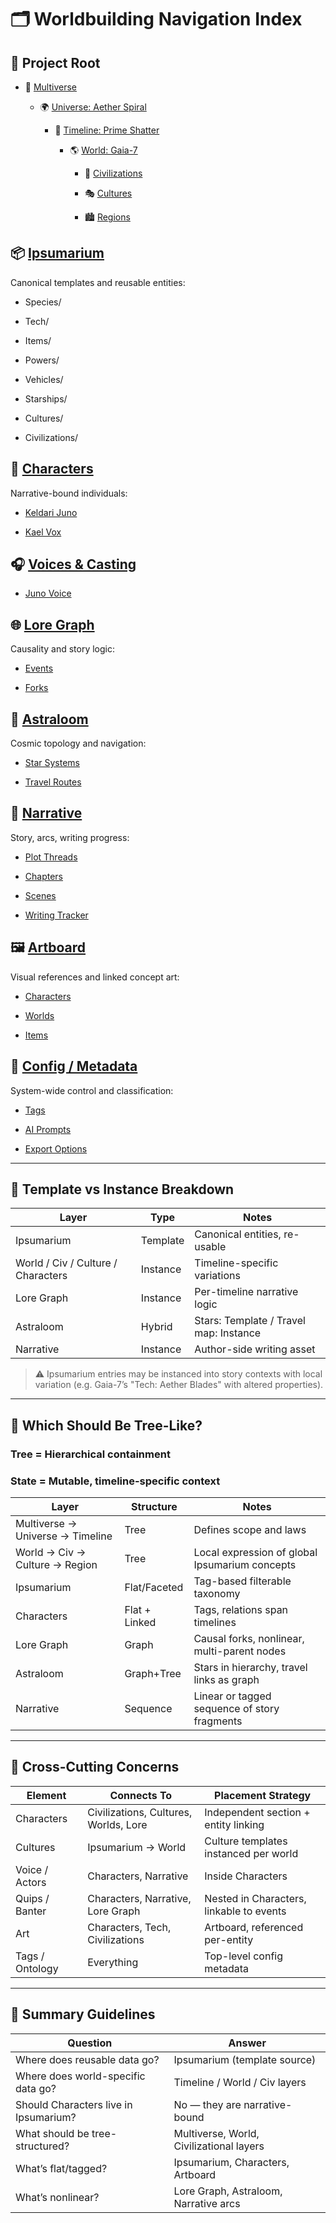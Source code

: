 # 🗂️ Worldbuilding Navigation Index

## 📁 Project Root

- 🌌 [Multiverse](https://chatgpt.com/c/multiverse/)

    - 🌍 [Universe: Aether Spiral](https://chatgpt.com/c/multiverse/aether_spiral/)

        - 🧭 [Timeline: Prime Shatter](https://chatgpt.com/c/multiverse/aether_spiral/prime_shatter/)

            - 🌎 [World: Gaia-7](https://chatgpt.com/c/multiverse/aether_spiral/prime_shatter/gaia7/)

                - 🧠 [Civilizations](https://chatgpt.com/c/multiverse/aether_spiral/prime_shatter/gaia7/civilizations/)

                - 🎭 [Cultures](https://chatgpt.com/c/multiverse/aether_spiral/prime_shatter/gaia7/cultures/)

                - 🏙 [Regions](https://chatgpt.com/c/multiverse/aether_spiral/prime_shatter/gaia7/regions/)


## 📦 [Ipsumarium](https://chatgpt.com/c/ipsumarium/)

Canonical templates and reusable entities:

- Species/

- Tech/

- Items/

- Powers/

- Vehicles/

- Starships/

- Cultures/

- Civilizations/


## 🧙 [Characters](https://chatgpt.com/c/characters/)

Narrative-bound individuals:

- [Keldari Juno](https://chatgpt.com/c/characters/keldari_juno.md)

- [Kael Vox](https://chatgpt.com/c/characters/kael_vox.md)


## 🎧 [Voices & Casting](https://chatgpt.com/c/voices/)

- [Juno Voice](https://chatgpt.com/c/voices/juno_voice.md)


## 🌐 [Lore Graph](https://chatgpt.com/c/lore/)

Causality and story logic:

- [Events](https://chatgpt.com/c/lore/events.md)

- [Forks](https://chatgpt.com/c/lore/forks.md)


## 🔗 [Astraloom](https://chatgpt.com/c/astraloom/)

Cosmic topology and navigation:

- [Star Systems](https://chatgpt.com/c/astraloom/systems/)

- [Travel Routes](https://chatgpt.com/c/astraloom/travel.md)


## 📜 [Narrative](https://chatgpt.com/c/narrative/)

Story, arcs, writing progress:

- [Plot Threads](https://chatgpt.com/c/narrative/threads.md)

- [Chapters](https://chatgpt.com/c/narrative/chapters.md)

- [Scenes](https://chatgpt.com/c/narrative/scenes.md)

- [Writing Tracker](https://chatgpt.com/c/narrative/writing_status.md)


## 🖼 [Artboard](https://chatgpt.com/c/art/)

Visual references and linked concept art:

- [Characters](https://chatgpt.com/c/art/characters/)

- [Worlds](https://chatgpt.com/c/art/worlds/)

- [Items](https://chatgpt.com/c/art/items/)


## 🔧 [Config / Metadata](https://chatgpt.com/c/config/)

System-wide control and classification:

- [Tags](https://chatgpt.com/c/config/tags.md)

- [AI Prompts](https://chatgpt.com/c/config/ai.md)

- [Export Options](https://chatgpt.com/c/config/export.md)


---

## 🧬 Template vs Instance Breakdown

|Layer|Type|Notes|
|---|---|---|
|Ipsumarium|Template|Canonical entities, re-usable|
|World / Civ / Culture / Characters|Instance|Timeline-specific variations|
|Lore Graph|Instance|Per-timeline narrative logic|
|Astraloom|Hybrid|Stars: Template / Travel map: Instance|
|Narrative|Instance|Author-side writing asset|

> ⚠️ Ipsumarium entries may be instanced into story contexts with local variation (e.g. Gaia-7’s "Tech: Aether Blades" with altered properties).

---

## 🌲 Which Should Be Tree-Like?

### Tree = Hierarchical containment

### State = Mutable, timeline-specific context

|Layer|Structure|Notes|
|---|---|---|
|Multiverse → Universe → Timeline|Tree|Defines scope and laws|
|World → Civ → Culture → Region|Tree|Local expression of global Ipsumarium concepts|
|Ipsumarium|Flat/Faceted|Tag-based filterable taxonomy|
|Characters|Flat + Linked|Tags, relations span timelines|
|Lore Graph|Graph|Causal forks, nonlinear, multi-parent nodes|
|Astraloom|Graph+Tree|Stars in hierarchy, travel links as graph|
|Narrative|Sequence|Linear or tagged sequence of story fragments|

---

## 🧠 Cross-Cutting Concerns

|Element|Connects To|Placement Strategy|
|---|---|---|
|Characters|Civilizations, Cultures, Worlds, Lore|Independent section + entity linking|
|Cultures|Ipsumarium → World|Culture templates instanced per world|
|Voice / Actors|Characters, Narrative|Inside Characters|
|Quips / Banter|Characters, Narrative, Lore Graph|Nested in Characters, linkable to events|
|Art|Characters, Tech, Civilizations|Artboard, referenced per-entity|
|Tags / Ontology|Everything|Top-level config metadata|

---

## 🧠 Summary Guidelines

|**Question**|**Answer**|
|---|---|
|Where does reusable data go?|Ipsumarium (template source)|
|Where does world-specific data go?|Timeline / World / Civ layers|
|Should Characters live in Ipsumarium?|No — they are narrative-bound|
|What should be tree-structured?|Multiverse, World, Civilizational layers|
|What’s flat/tagged?|Ipsumarium, Characters, Artboard|
|What’s nonlinear?|Lore Graph, Astraloom, Narrative arcs|
